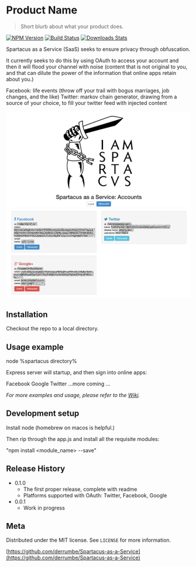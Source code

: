 # Product Name
> Short blurb about what your product does.

[![NPM Version][npm-image]][npm-url]
[![Build Status][travis-image]][travis-url]
[![Downloads Stats][npm-downloads]][npm-url]

Spartacus as a Service (SaaS) seeks to ensure privacy through obfuscation.

It currently seeks to do this by using OAuth to access your account and then it will flood your channel with noise (content that is not original to you, and that can dilute the power of the information that online apps retain about you.)
 
Facebook: life events (throw off your trail with bogus marriages, job changes, and the like)
Twitter: markov chain generator, drawing from a source of your choice, to fill your twitter feed with injected content


![](header.png)

## Installation

Checkout the repo to a local directory.

## Usage example

node %spartacus directory%

Express server will startup, and then sign into online apps:

Facebook
Google
Twitter
...more coming ... 

_For more examples and usage, please refer to the [Wiki][wiki]._

## Development setup

Install node (homebrew on macos is helpful.)

Then rip through the app.js and install all the requisite modules:

"npm install <module_name> --save"



## Release History
* 0.1.0
    * The first proper release, complete with readme
    * Platforms supported with OAuth: Twitter, Facebook, Google
* 0.0.1
    * Work in progress

## Meta 


Distributed under the MIT license. See ``LICENSE`` for more information.

[https://github.com/derrumbe/Spartacus-as-a-Service](https://github.com/derrumbe/Spartacus-as-a-Service)



<!-- Markdown link & img dfn's -->
[npm-image]: https://img.shields.io/npm/v/datadog-metrics.svg?style=flat-square
[npm-url]: https://npmjs.org/package/datadog-metrics
[npm-downloads]: https://img.shields.io/npm/dm/datadog-metrics.svg?style=flat-square
[travis-image]: https://travis-ci.com/derrumbe/Spartacus-as-a-Service.svg?branch=master
[travis-url]: https://travis-ci.com/derrumbe/Spartacus-as-a-Service/
[wiki]: https://github.com/derrumbe/Spartacus-as-a-Service/wiki